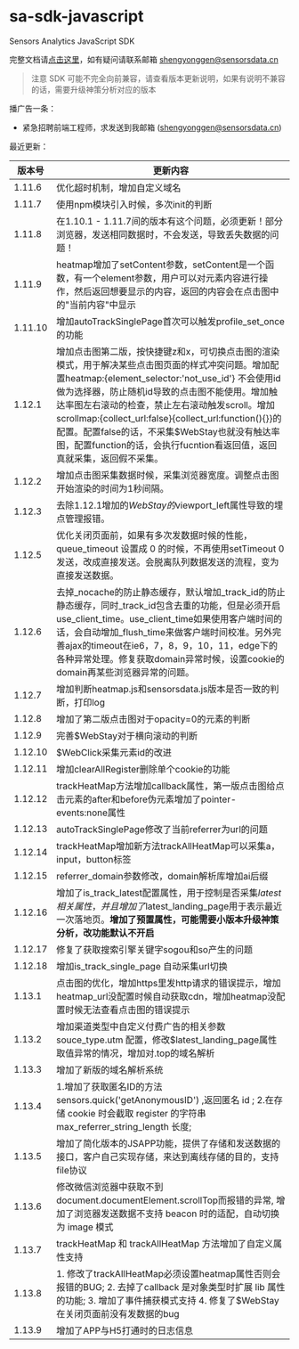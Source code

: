 # sa-sdk-javascript

Sensors Analytics JavaScript SDK

完整文档请[点击这里](http://www.sensorsdata.cn/manual/js_sdk.html)，如有疑问请联系邮箱 shengyonggen@sensorsdata.cn

> 注意 SDK 可能不完全向前兼容，请查看版本更新说明，如果有说明不兼容的话，需要升级神策分析对应的版本

播广告一条：
 * 紧急招聘前端工程师，求发送到我邮箱 (shengyonggen@sensorsdata.cn)


最近更新：

| 版本号 | 更新内容 |
| ------ | ------ |
|1.11.6 | 优化超时机制，增加自定义域名   |
|1.11.7 | 使用npm模块引入时候，多次init的判断   |
|1.11.8| 在1.10.1 - 1.11.7间的版本有这个问题，必须更新！部分浏览器，发送相同数据时，不会发送，导致丢失数据的问题！  |
1.11.9| heatmap增加了setContent参数，setContent是一个函数，有一个element参数，用户可以对元素内容进行操作，然后返回想要显示的内容，返回的内容会在点击图中的"当前内容"中显示  |
|1.11.10| 增加autoTrackSinglePage首次可以触发profile_set_once的功能  |
|1.12.1| 增加点击图第二版，按快捷键z和x，可切换点击图的渲染模式，用于解决某些点击图页面的样式冲突问题。增加配置heatmap:{element_selector:'not_use_id'} 不会使用id做为选择器，防止随机id导致的点击图不能使用。增加触达率图左右滚动的检查，禁止左右滚动触发scroll。增加scrollmap:{collect_url:false}{collect_url:function(){}}的配置。配置false的话，不采集$WebStay也就没有触达率图，配置function的话，会执行fucntion看返回值，返回真就采集，返回假不采集。  |
|1.12.2| 增加点击图采集数据时候，采集浏览器宽度。调整点击图开始渲染的时间为1秒间隔。  |
|1.12.3| 去除1.12.1增加的$WebStay的$viewport_left属性导致的埋点管理报错。    |
|1.12.5| 优化关闭页面前，如果有多次发数据时候的性能，queue_timeout 设置成 0 的时候，不再使用setTimeout 0发送，改成直接发送。会脱离队列数据发送的流程，变为直接发送数据。     |
|1.12.6| 去掉_nocache的防止静态缓存，默认增加_track_id的防止静态缓存，同时_track_id包含去重的功能，但是必须开启use_client_time。use_client_time如果使用客户端时间的话，会自动增加_flush_time来做客户端时间校准。另外完善ajax的timeout在ie6，7，8，9，10，11，edge下的各种异常处理。修复获取domain异常时候，设置cookie的domain再某些浏览器异常的问题。  |
|1.12.7| 增加判断heatmap.js和sensorsdata.js版本是否一致的判断，打印log  |
|1.12.8| 增加了第二版点击图对于opacity=0的元素的判断|
|1.12.9| 完善$WebStay对于横向滚动的判断|
|1.12.10| $WebClick采集元素id的改进  |
|1.12.11| 增加clearAllRegister删除单个cookie的功能  |
|1.12.12| trackHeatMap方法增加callback属性，第一版点击图给点击元素的after和before伪元素增加了pointer-events:none属性  |
|1.12.13| autoTrackSinglePage修改了当前referrer为url的问题  |
|1.12.14| trackHeatMap增加新方法trackAllHeatMap可以采集a，input，button标签  |
|1.12.15| referrer_domain参数修改，domain解析库增加ai后缀 |
|1.12.16| 增加了is_track_latest配置属性，用于控制是否采集$latest相关属性，并且增加了$latest_landing_page用于表示最近一次落地页。**增加了预置属性，可能需要小版本升级神策分析，改功能默认不开启**|
|1.12.17| 修复了获取搜索引擎关键字sogou和so产生的问题  |
|1.12.18| 增加is_track_single_page 自动采集url切换  |
|1.13.1| 点击图的优化，增加https里发http请求的错误提示，增加heatmap_url没配置时候自动获取cdn，增加heatmap没配置时候无法查看点击图的错误提示  |
|1.13.2| 增加渠道类型中自定义付费广告的相关参数 souce_type.utm 配置，修改$latest_landing_page属性取值异常的情况，增加对.top的域名解析|
|1.13.3| 增加了新版的域名解析系统|
|1.13.4| 1.增加了获取匿名ID的方法 sensors.quick('getAnonymousID') ,返回匿名 id ; 2.在存储 cookie 时会截取 register 的字符串 max_referrer_string_length 长度;|
|1.13.5| 增加了简化版本的JSAPP功能，提供了存储和发送数据的接口，客户自己实现存储，来达到离线存储的目的，支持file协议|
|1.13.6| 修改微信浏览器中获取不到document.documentElement.scrollTop而报错的异常, 增加了浏览器发送数据不支持 beacon 时的适配，自动切换为 image 模式|
|1.13.7| trackHeatMap 和 trackAllHeatMap 方法增加了自定义属性支持|
|1.13.8| 1. 修改了trackAllHeatMap必须设置heatmap属性否则会报错的BUG; 2. 去掉了callback 是对象类型时扩展 lib 属性的功能; 3. 增加了事件捕获模式支持 4. 修复了$WebStay在关闭页面前没有发数据的bug|
|1.13.9| 增加了APP与H5打通时的日志信息|

